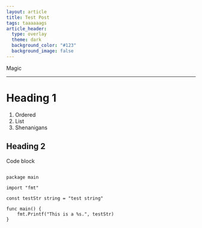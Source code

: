 ```yaml
---
layout: article
title: Test Post
tags: taaaaaags
article_header:
  type: overlay
  theme: dark
  background_color: "#123"
  background_image: false
---
```


Magic

---

# Heading 1  
1. Ordered
2. List
3. Shenanigans
  
## Heading 2

Code block  
```golang

package main

import "fmt"

const testStr string = "test string"

func main() {
    fmt.Printf("This is a %s.", testStr)
}
```